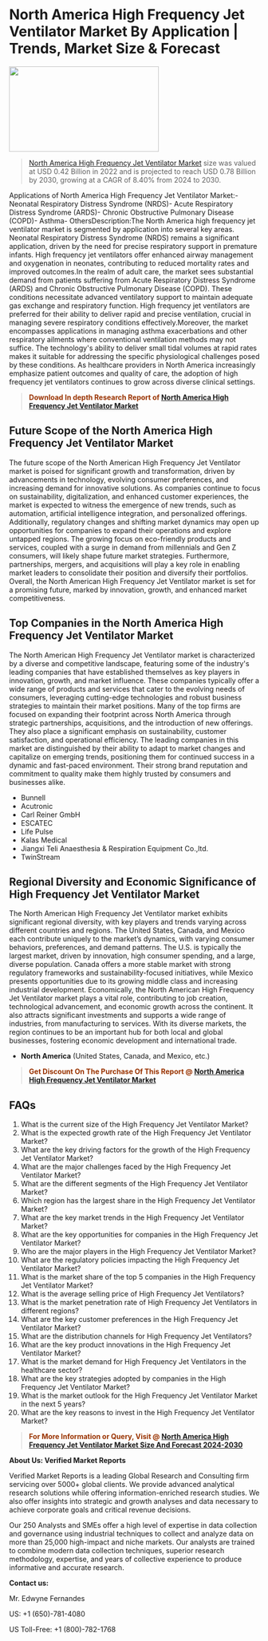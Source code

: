 <p><h1>North America High Frequency Jet Ventilator Market By Application | Trends, Market Size & Forecast</h1><p><img class="aligncenter size-medium wp-image-105565" src="https://ffe5etoiles.com/wp-content/uploads/2025/01/MST7-300x171.png" alt="" width="300" height="171" /></p><blockquote><p><a href="https://www.verifiedmarketreports.com/download-sample/?rid=514016&utm_source=Github-NA&utm_medium=358" target="_blank">North America High Frequency Jet Ventilator Market</a> size was valued at USD 0.42 Billion in 2022 and is projected to reach USD 0.78 Billion by 2030, growing at a CAGR of 8.40% from 2024 to 2030.</p></blockquote>Applications of North America High Frequency Jet Ventilator Market:- Neonatal Respiratory Distress Syndrome (NRDS)- Acute Respiratory Distress Syndrome (ARDS)- Chronic Obstructive Pulmonary Disease (COPD)- Asthma- OthersDescription:The North America high frequency jet ventilator market is segmented by application into several key areas. Neonatal Respiratory Distress Syndrome (NRDS) remains a significant application, driven by the need for precise respiratory support in premature infants. High frequency jet ventilators offer enhanced airway management and oxygenation in neonates, contributing to reduced mortality rates and improved outcomes.In the realm of adult care, the market sees substantial demand from patients suffering from Acute Respiratory Distress Syndrome (ARDS) and Chronic Obstructive Pulmonary Disease (COPD). These conditions necessitate advanced ventilatory support to maintain adequate gas exchange and respiratory function. High frequency jet ventilators are preferred for their ability to deliver rapid and precise ventilation, crucial in managing severe respiratory conditions effectively.Moreover, the market encompasses applications in managing asthma exacerbations and other respiratory ailments where conventional ventilation methods may not suffice. The technology's ability to deliver small tidal volumes at rapid rates makes it suitable for addressing the specific physiological challenges posed by these conditions. As healthcare providers in North America increasingly emphasize patient outcomes and quality of care, the adoption of high frequency jet ventilators continues to grow across diverse clinical settings.</p><blockquote><p><span style="color: #993300;"><strong>Download In depth Research Report of <a href="https://www.verifiedmarketreports.com/download-sample/?rid=514016&utm_source=Github-NA&utm_medium=358">North America High Frequency Jet Ventilator Market</a></strong></span></p></blockquote><h2>Future Scope of the North America High Frequency Jet Ventilator Market</h2><p>The future scope of the North American High Frequency Jet Ventilator market is poised for significant growth and transformation, driven by advancements in technology, evolving consumer preferences, and increasing demand for innovative solutions. As companies continue to focus on sustainability, digitalization, and enhanced customer experiences, the market is expected to witness the emergence of new trends, such as automation, artificial intelligence integration, and personalized offerings. Additionally, regulatory changes and shifting market dynamics may open up opportunities for companies to expand their operations and explore untapped regions. The growing focus on eco-friendly products and services, coupled with a surge in demand from millennials and Gen Z consumers, will likely shape future market strategies. Furthermore, partnerships, mergers, and acquisitions will play a key role in enabling market leaders to consolidate their position and diversify their portfolios. Overall, the North American High Frequency Jet Ventilator market is set for a promising future, marked by innovation, growth, and enhanced market competitiveness.</p><h2>Top Companies in the North America High Frequency Jet Ventilator Market</h2><p>The North American High Frequency Jet Ventilator market is characterized by a diverse and competitive landscape, featuring some of the industry's leading companies that have established themselves as key players in innovation, growth, and market influence. These companies typically offer a wide range of products and services that cater to the evolving needs of consumers, leveraging cutting-edge technologies and robust business strategies to maintain their market positions. Many of the top firms are focused on expanding their footprint across North America through strategic partnerships, acquisitions, and the introduction of new offerings. They also place a significant emphasis on sustainability, customer satisfaction, and operational efficiency. The leading companies in this market are distinguished by their ability to adapt to market changes and capitalize on emerging trends, positioning them for continued success in a dynamic and fast-paced environment. Their strong brand reputation and commitment to quality make them highly trusted by consumers and businesses alike.</p><p><ul><li>Bunnell </li><li> Acutronic </li><li> Carl Reiner GmbH </li><li> ESCATEC </li><li> Life Pulse </li><li> Kalas Medical </li><li> Jiangxi Teli Anaesthesia & Respiration Equipment Co.,ltd. </li><li> TwinStream</li></ul></p><h2>Regional Diversity and Economic Significance of High Frequency Jet Ventilator Market</h2><p>The North American High Frequency Jet Ventilator market exhibits significant regional diversity, with key players and trends varying across different countries and regions. The United States, Canada, and Mexico each contribute uniquely to the market’s dynamics, with varying consumer behaviors, preferences, and demand patterns. The U.S. is typically the largest market, driven by innovation, high consumer spending, and a large, diverse population. Canada offers a more stable market with strong regulatory frameworks and sustainability-focused initiatives, while Mexico presents opportunities due to its growing middle class and increasing industrial development. Economically, the North American High Frequency Jet Ventilator market plays a vital role, contributing to job creation, technological advancement, and economic growth across the continent. It also attracts significant investments and supports a wide range of industries, from manufacturing to services. With its diverse markets, the region continues to be an important hub for both local and global businesses, fostering economic development and international trade.</p><ul> <li><strong>North America</strong> (United States, Canada, and Mexico, etc.)</li></ul><blockquote><p><span style="color: #993300;"><strong>Get Discount On The Purchase Of This Report @ <a href="https://www.verifiedmarketreports.com/ask-for-discount/?rid=514016&utm_source=Github-NA&utm_medium=358">North America High Frequency Jet Ventilator Market</a></strong></span></p></blockquote><h2>FAQs</h2><p><ol> <li>What is the current size of the High Frequency Jet Ventilator Market?</div><div></li> <li>What is the expected growth rate of the High Frequency Jet Ventilator Market?</div><div></li> <li>What are the key driving factors for the growth of the High Frequency Jet Ventilator Market?</div><div></li> <li>What are the major challenges faced by the High Frequency Jet Ventilator Market?</div><div></li> <li>What are the different segments of the High Frequency Jet Ventilator Market?</div><div></li> <li>Which region has the largest share in the High Frequency Jet Ventilator Market?</div><div></li> <li>What are the key market trends in the High Frequency Jet Ventilator Market?</div><div></li> <li>What are the key opportunities for companies in the High Frequency Jet Ventilator Market?</div><div></li> <li>Who are the major players in the High Frequency Jet Ventilator Market?</div><div></li> <li>What are the regulatory policies impacting the High Frequency Jet Ventilator Market?</div><div></li> <li>What is the market share of the top 5 companies in the High Frequency Jet Ventilator Market?</div><div></li> <li>What is the average selling price of High Frequency Jet Ventilators?</div><div></li> <li>What is the market penetration rate of High Frequency Jet Ventilators in different regions?</div><div></li> <li>What are the key customer preferences in the High Frequency Jet Ventilator Market?</div><div></li> <li>What are the distribution channels for High Frequency Jet Ventilators?</div><div></li> <li>What are the key product innovations in the High Frequency Jet Ventilator Market?</div><div></li> <li>What is the market demand for High Frequency Jet Ventilators in the healthcare sector?</div><div></li> <li>What are the key strategies adopted by companies in the High Frequency Jet Ventilator Market?</div><div></li> <li>What is the market outlook for the High Frequency Jet Ventilator Market in the next 5 years?</div><div></li> <li>What are the key reasons to invest in the High Frequency Jet Ventilator Market?</div><div></li></ol></p><blockquote><p><span style="color: #993300;"><strong>For More Information or Query, Visit @ <a href="https://www.verifiedmarketreports.com/product/high-frequency-jet-ventilator-market/">North America High Frequency Jet Ventilator Market Size And Forecast 2024-2030</a></strong></span></p></blockquote><p><strong>About Us: Verified Market Reports</strong></p><p>Verified Market Reports is a leading Global Research and Consulting firm servicing over 5000+ global clients. We provide advanced analytical research solutions while offering information-enriched research studies. We also offer insights into strategic and growth analyses and data necessary to achieve corporate goals and critical revenue decisions.</p><p>Our 250 Analysts and SMEs offer a high level of expertise in data collection and governance using industrial techniques to collect and analyze data on more than 25,000 high-impact and niche markets. Our analysts are trained to combine modern data collection techniques, superior research methodology, expertise, and years of collective experience to produce informative and accurate research.</p><p><strong>Contact us:</strong></p><p>Mr. Edwyne Fernandes</p><p>US: +1 (650)-781-4080</p><p>US Toll-Free: +1 (800)-782-1768</p>
